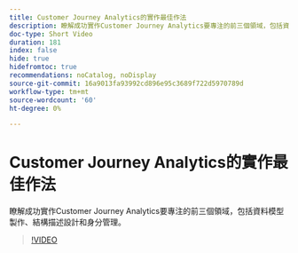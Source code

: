 ```yaml
---
title: Customer Journey Analytics的實作最佳作法
description: 瞭解成功實作Customer Journey Analytics要專注的前三個領域，包括資料模型製作、結構描述設計和身分管理。
doc-type: Short Video
duration: 181
index: false
hide: true
hidefromtoc: true
recommendations: noCatalog, noDisplay
source-git-commit: 16a9013fa93992cd896e95c3689f722d5970789d
workflow-type: tm+mt
source-wordcount: '60'
ht-degree: 0%

---
```



# Customer Journey Analytics的實作最佳作法

瞭解成功實作Customer Journey Analytics要專注的前三個領域，包括資料模型製作、結構描述設計和身分管理。

<!-- 62_S655_3442541_180_implementation-best-practices-for-customer-journey-analytics -->
>[!VIDEO](https://video.tv.adobe.com/v/3458337/?learn=on&enablevpops=true)

